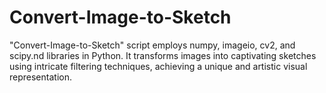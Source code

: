 # Convert-Image-to-Sketch
"Convert-Image-to-Sketch" script employs numpy, imageio, cv2, and scipy.nd libraries in Python. It transforms images into captivating sketches using intricate filtering techniques, achieving a unique and artistic visual representation.
